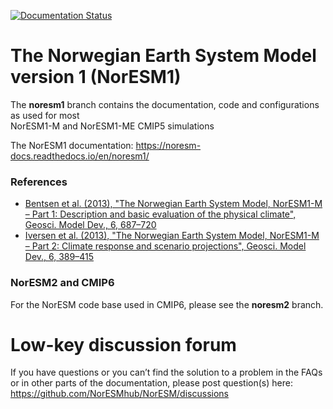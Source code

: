 [![Documentation Status](https://readthedocs.org/projects/noresm-docs/badge/?version=noresm1)](https://noresm-docs.readthedocs.io/en/noresm1/?badge=noresm1)

# The Norwegian Earth System Model version 1 (NorESM1)
The **noresm1** branch contains the documentation, code and configurations as used for most  <br />
NorESM1-M and NorESM1-ME CMIP5 simulations

The NorESM1 documentation: https://noresm-docs.readthedocs.io/en/noresm1/

### References

- [Bentsen et al. (2013), "The Norwegian Earth System Model, NorESM1-M – Part 1: Description and basic evaluation of the physical climate", Geosci. Model Dev., 6, 687–720](https://doi.org/10.5194/gmd-6-687-2013)
- [Iversen et al. (2013), "The Norwegian Earth System Model, NorESM1-M – Part 2: Climate response and scenario projections", Geosci. Model Dev., 6, 389–415](https://doi.org/10.5194/gmd-6-389-2013)

### NorESM2 and CMIP6
For the NorESM code base used in CMIP6, please see the **noresm2** branch.


# Low-key discussion forum

If you have questions or you can’t find the solution to a problem in the FAQs or in other parts of the documentation, please post question(s) here: 
https://github.com/NorESMhub/NorESM/discussions
